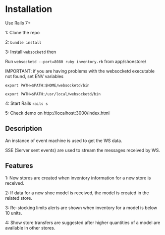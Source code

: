 # Installation

Use Rails 7+

1: Clone the repo

2: `bundle install`

3: Install `websocketd` then

Run `websocketd --port=8080 ruby inventory.rb` from app/shoestore/ 

IMPORTANT: if you are having problems with the websocketd executable not found, set ENV variables

`export PATH=$PATH:$HOME/websocketd/bin`

`export PATH=$PATH:/usr/local/websocketd/bin`

4: Start Rails `rails s`

5: Check demo on http://localhost:3000/index.html

## Description
An instance of event machine is used to get the WS data.

SSE (Server sent events) are used to stream the messages received by WS.

## Features

1: New stores are created when inventory information for a new store is received.

2: If data for a new shoe model is received, the model is created in the related store.

3: Re-stocking limits alerts are shown when inventory for a model is below 10 units.

4: Show store transfers are suggested after higher quantities of a model are available in other stores.
